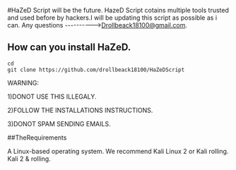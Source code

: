 #HaZeD Script will be the future.
HazeD Script cotains multiple tools trusted and used before by hackers.I will be updating this script as possible as i can.
Any questions ---------->Drollbeack18100@gmail.com.
## How can you install HaZeD.
```
cd
git clone https://github.com/drollbeack18100/HaZeDScript
```
WARNING:

1)DONOT USE THIS ILLEGALY.


2)FOLLOW THE INSTALLATIONS INSTRUCTIONS.


3)DONOT SPAM SENDING EMAILS.

##TheRequirements

A Linux-based operating system. We recommend Kali Linux 2 or Kali rolling. Kali 2 & rolling.



